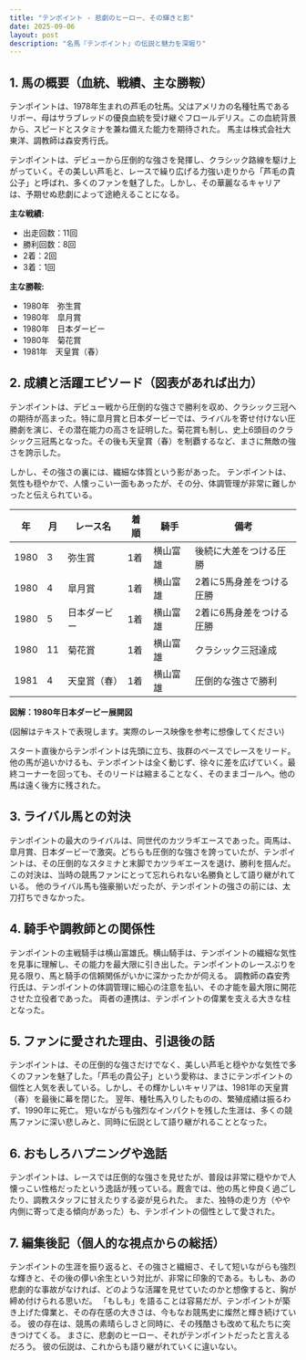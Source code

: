 ```yaml
---
title: "テンポイント - 悲劇のヒーロー、その輝きと影"
date: 2025-09-06
layout: post
description: "名馬『テンポイント』の伝説と魅力を深堀り"
---
```


## 1. 馬の概要（血統、戦績、主な勝鞍）

テンポイントは、1978年生まれの芦毛の牡馬。父はアメリカの名種牡馬であるリボー、母はサラブレッドの優良血統を受け継ぐフロールデリス。この血統背景から、スピードとスタミナを兼ね備えた能力を期待された。  馬主は株式会社大東洋、調教師は森安秀行氏。

テンポイントは、デビューから圧倒的な強さを発揮し、クラシック路線を駆け上がっていく。その美しい芦毛と、レースで繰り広げる力強い走りから「芦毛の貴公子」と呼ばれ、多くのファンを魅了した。しかし、その華麗なるキャリアは、予期せぬ悲劇によって途絶えることになる。

**主な戦績:**

* 出走回数：11回
* 勝利回数：8回
* 2着：2回
* 3着：1回

**主な勝鞍:**

* 1980年　弥生賞
* 1980年　皐月賞
* 1980年　日本ダービー
* 1980年　菊花賞
* 1981年　天皇賞（春）


## 2. 成績と活躍エピソード（図表があれば出力）

テンポイントは、デビュー戦から圧倒的な強さで勝利を収め、クラシック三冠への期待が高まった。特に皐月賞と日本ダービーでは、ライバルを寄せ付けない圧勝劇を演じ、その潜在能力の高さを証明した。菊花賞も制し、史上6頭目のクラシック三冠馬となった。その後も天皇賞（春）を制覇するなど、まさに無敵の強さを誇示した。

しかし、その強さの裏には、繊細な体質という影があった。  テンポイントは、気性も穏やかで、人懐っこい一面もあったが、その分、体調管理が非常に難しかったと伝えられている。

| 年 | 月 | レース名 | 着順 | 騎手 | 備考 |
|---|---|---|---|---|---|
| 1980 | 3 | 弥生賞 | 1着 | 横山富雄 | 後続に大差をつける圧勝 |
| 1980 | 4 | 皐月賞 | 1着 | 横山富雄 | 2着に5馬身差をつける圧勝 |
| 1980 | 5 | 日本ダービー | 1着 | 横山富雄 | 2着に6馬身差をつける圧勝 |
| 1980 | 11 | 菊花賞 | 1着 | 横山富雄 | クラシック三冠達成 |
| 1981 | 4 | 天皇賞（春） | 1着 | 横山富雄 | 圧倒的な強さで勝利 |


**図解：1980年日本ダービー展開図**

(図解はテキストで表現します。実際のレース映像を参考に想像してください)

スタート直後からテンポイントは先頭に立ち、抜群のペースでレースをリード。他の馬が追いかけるも、テンポイントは全く動じず、徐々に差を広げていく。最終コーナーを回っても、そのリードは縮まることなく、そのままゴールへ。他の馬は遠く後方に残された。


## 3. ライバル馬との対決

テンポイントの最大のライバルは、同世代のカツラギエースであった。両馬は、皐月賞、日本ダービーで激突。どちらも圧倒的な強さを誇っていたが、テンポイントは、その圧倒的なスタミナと末脚でカツラギエースを退け、勝利を掴んだ。  この対決は、当時の競馬ファンにとって忘れられない名勝負として語り継がれている。  他のライバル馬も強豪揃いだったが、テンポイントの強さの前には、太刀打ちできなかった。


## 4. 騎手や調教師との関係性

テンポイントの主戦騎手は横山富雄氏。横山騎手は、テンポイントの繊細な気性を見事に理解し、その能力を最大限に引き出した。テンポイントのレースぶりを見る限り、馬と騎手の信頼関係がいかに深かったかが伺える。  調教師の森安秀行氏は、テンポイントの体調管理に細心の注意を払い、その才能を最大限に開花させた立役者であった。  両者の連携は、テンポイントの偉業を支える大きな柱となった。


## 5. ファンに愛された理由、引退後の話

テンポイントは、その圧倒的な強さだけでなく、美しい芦毛と穏やかな気性で多くのファンを魅了した。「芦毛の貴公子」という愛称は、まさにテンポイントの個性と人気を表している。しかし、その輝かしいキャリアは、1981年の天皇賞（春）を最後に幕を閉じた。  翌年、種牡馬入りしたものの、繁殖成績は振るわず、1990年に死亡。  短いながらも強烈なインパクトを残した生涯は、多くの競馬ファンに深い悲しみと、同時に伝説として語り継がれることとなった。


## 6. おもしろハプニングや逸話

テンポイントは、レースでは圧倒的な強さを見せたが、普段は非常に穏やかで人懐っこい性格だったという逸話が残っている。厩舎では、他の馬と仲良く過ごしたり、調教スタッフに甘えたりする姿が見られた。  また、独特の走り方（やや内側に寄って走る傾向があった）も、テンポイントの個性として愛された。


## 7. 編集後記（個人的な視点からの総括）

テンポイントの生涯を振り返ると、その強さと繊細さ、そして短いながらも強烈な輝きと、その後の儚い余生という対比が、非常に印象的である。もしも、あの悲劇的な事故がなければ、どのような活躍を見せていたのかと想像すると、胸が締め付けられる思いだ。  「もしも」を語ることは容易だが、テンポイントが築き上げた偉業と、その存在感の大きさは、今もなお競馬史に燦然と輝き続けている。  彼の存在は、競馬の素晴らしさと同時に、その残酷さも改めて私たちに突きつけてくる。  まさに、悲劇のヒーロー、それがテンポイントだったと言えるだろう。  彼の伝説は、これからも語り継がれていくに違いない。
